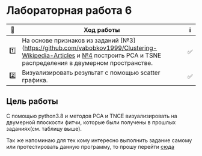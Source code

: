 # Лабораторная работа 6

| 🔢  | Ход работы   | ℹ️ |
| ------------- | ------------- |------------- |
| 1️⃣ | На основе признаков из заданий [№3](https://github.com/vabobkov1999/Clustering-Wikipedia-Articles и [№4](https://github.com/vabobkov1999/Image-Training) построить PCA и TSNE распределения в двумерном пространстве.| ✅ |
| 2️⃣ | Визуализировать результат с помощью scatter графика. |✅  |

Цель работы
------------
С помощью python3.8 и методов PCA и TNCE визуализировать на двумерной плоскости фитчи, которые были получены в прошлых заданиях(см. таблицу выше).


Так же напоминаю для тех кому интересно выполнить задание самому или протестировать данную программу, то прошу перейти [сюда](https://drive.google.com/drive/folders/1b_molbj8z6JhHV6r178AeI1XpQezehsm?usp=sharing "Практикум по машинному обучению")

